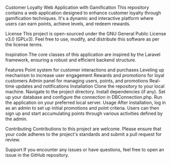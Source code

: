Customer Loyalty Web Application with Gamification
This repository contains a web application designed to enhance customer loyalty through gamification techniques. It's a dynamic and interactive platform where users can earn points, achieve levels, and redeem rewards.

License
This project is open-sourced under the GNU General Public License v3.0 (GPLv3). Feel free to use, modify, and distribute this software as per the license terms.

Inspiration
The core classes of this application are inspired by the Laravel framework, ensuring a robust and efficient backend structure.

Features
Point system for customer interactions and purchases
Leveling up mechanism to increase user engagement
Rewards and promotions for loyal customers
Admin panel for managing users, points, and promotions
Real-time updates and notifications
Installation
Clone the repository to your local machine.
Navigate to the project directory.
Install dependencies (if any).
Set up your database and configure the connection in DBConnection.php.
Run the application on your preferred local server.
Usage
After installation, log in as an admin to set up initial promotions and point criteria. Users can then sign up and start accumulating points through various activities defined by the admin.

Contributing
Contributions to this project are welcome. Please ensure that your code adheres to the project's standards and submit a pull request for review.

Support
If you encounter any issues or have questions, feel free to open an issue in the GitHub repository.


